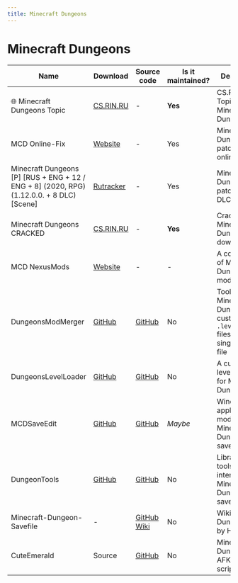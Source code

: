 ```yaml
---
title: Minecraft Dungeons
---
```


# Minecraft Dungeons

Name | Download | Source code | Is it maintained? | Description
------ | ------ | ------ | ------| ------
🌐 Minecraft Dungeons Topic|[CS.RIN.RU](https://cs.rin.ru/forum/viewtopic.php?f=22&t=116396)| - | **Yes** | CS.RIN.RU Topic of Minecraft Dungeons
MCD Online-Fix | [Website](https://online-fix.me/games/rpg/16413-minecraft-dungeons-po-seti.html) | - | Yes | Minecraft Dungeons patch with online-fix
Minecraft Dungeons [P] [RUS + ENG + 12 / ENG + 8] (2020, RPG) (1.12.0.0. + 8 DLC) [Scene] | [Rutracker](https://rutracker.org/forum/viewtopic.php?t=5998861) | - | Yes | Minecraft: Dungeons PC patch with 8 DLCs
Minecraft Dungeons CRACKED|[CS.RIN.RU](https://cs.rin.ru/forum/viewtopic.php?f=10&t=97669)| - | **Yes** | Cracked Minecraft Dungeons download
MCD NexusMods | [Website](https://www.nexusmods.com/minecraftdungeons/mods/76) | - | - | A collection of Minecraft: Dungeons mods
DungeonsModMerger | [GitHub](https://github.com/LukeFZ/DungeonsModMerger/releases) | [GitHub](https://github.com/LukeFZ/DungeonsModMerger) | No | Tool to merge Minecraft: Dungeons custom `.levelmod` files into one single .pak file
DungeonsLevelLoader | [GitHub](https://github.com/LukeFZ/DungeonsLevelLoader/releases) | [GitHub](https://github.com/LukeFZ/DungeonsLevelLoader) | No | A custom level loader for Minecraft: Dungeons
MCDSaveEdit | [GitHub](https://github.com/CutFlame/MCDSaveEdit/releases) | [GitHub](https://github.com/CutFlame/MCDSaveEdit) | *Maybe* | Windows application for modifying Minecraft: Dungeons save files
DungeonTools | [GitHub](https://github.com/HellPie/DungeonTools/releases) | [GitHub](https://github.com/HellPie/DungeonTools) | No | Libraries and tools to interact with Minecraft: Dungeons save files.
Minecraft-Dungeon-Savefile | - | [GitHub Wiki](https://github.com/HecknTarnation/Minecraft-Dungeons-Savefile/wiki) | No | Wiki for DungeonTools by HellPie
CuteEmerald | Source | [GitHub](https://github.com/Mortafix/CuteEmerald) | No | Minecraft: Dungeons AFK farming script
